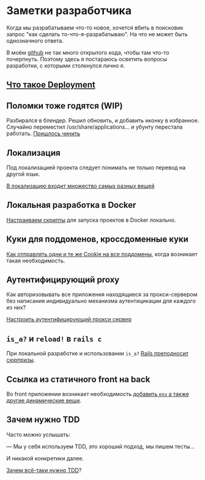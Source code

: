 # Заметки разработчика

Когда мы разрабатываем что-то новое, хочется вбить в поисковик запрос "как сделать то-что-я-разрабатываю".
На что не может быть однозначного ответа.

В моём [github](https://github.com/nirname) не так много открытого кода, чтобы там что-то почерпнуть.
Поэтому здесь я постараюсь осветить вопросы разработки, с которыми столкнулся лично я.


## [Что такое Deployment](deploy.md)
<!-- Deployment - это [разворачивание вашего сайта](deploy.md) на сервере. -->

## Поломки тоже годятся (WIP)

Разбирался в блендер. Решил обновить, и добавить иконку в избранное. Случайно переместил /usr/share/applications... и убунту перестала работать.
[Пришлось чинить](repair-icons.md)

## Локализация

Под локализацией проекта следует понимать не только перевод на другой язык.

[В локализацию входит множество самых разных вещей](localization.md)

## Локальная разработка в Docker

[Настраиваем скрипты](local-docker-development.md) для запуска проектов в Docker локально.

## Куки для поддоменов, кроссдоменные куки

[Как отправлять одни и те же Cookie на все поддомены](cookie-sharing.md),
когда возникает такая необходимость.

## Аутентифицирующий proxy

Как авторизовывать все приложения находящиеся за прокси-сервером
без написания индивидуально механизма аутентицикации для каждого из них?

[Настроить аутентифицирующий прокси сервер](auth-proxy.md)

## `is_a?` и `reload!` в `rails c`

При локальной разработке и использовании `is_a?` [Rails преподносит сюрпризы](rails-reload.md).

## Ссылка из статичного front на back

Во front приложении возникает необходимость
[добавить `env` а также другие динамические вещи](url-from-static-front-to-back.md).

## Зачем нужно TDD

Часто можно услышать:

&mdash; Мы у себя используем TDD, это хороший подход, мы пишем тесты...

И никакой конкретики далее.

[Зачем всё-таки нужно TDD](what-is-tdd-for.md)?